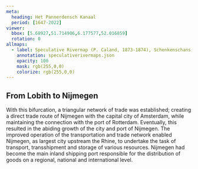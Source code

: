 ```yaml
---
meta:
  heading: Het Pannerdensch Kanaal
  period: [1647-2022]
viewer:
  bbox: [5.68927,51.714906,6.177577,52.016859]
  rotation: 0
allmaps:
  - label: Speculative Rivermap (P. Caland, 1873-1874), Schenkenschans, no. 1, Kekerdom, no. 2, Nijmegen, no. 3, Herveld, no. 4. First Revision, series I, 2023. 900 x 600 mm. Scale 1:10,000. The Berlage. Based on Rivermap. First Revision, Schenkenschans, no. 1, Kekerdom, no. 2, Nijmegen, no. 3, Herveld, no. 4, series I, 1873-1874. 900 x 600 mm. Scale 1:10,000. P. Caland. Geoplaza, VU Amsterdam. 
    annotation: speculativerivermaps.json
    opacity: 100
    mask: rgb(255,0,0)
    colorize: rgb(255,0,0)
---
```


## From Lobith to Nijmegen

With this bifurcation, a triangular network of trade was established; creating a direct trade route of Nijmegen with the capital city of Amsterdam, while maintaining the connection with the port of Rotterdam. Eventually, this resulted in the abiding growth of the city and port of Nijmegen.
The improved operation of the transportation and trade network enabled Nijmegen, as largest city upstream the Rhine, to undertake the task of transport, transshipment and storage of various resources. Nijmegen had become the main inland shipping port responsible for the distribution of goods on a regional, national and international level.
